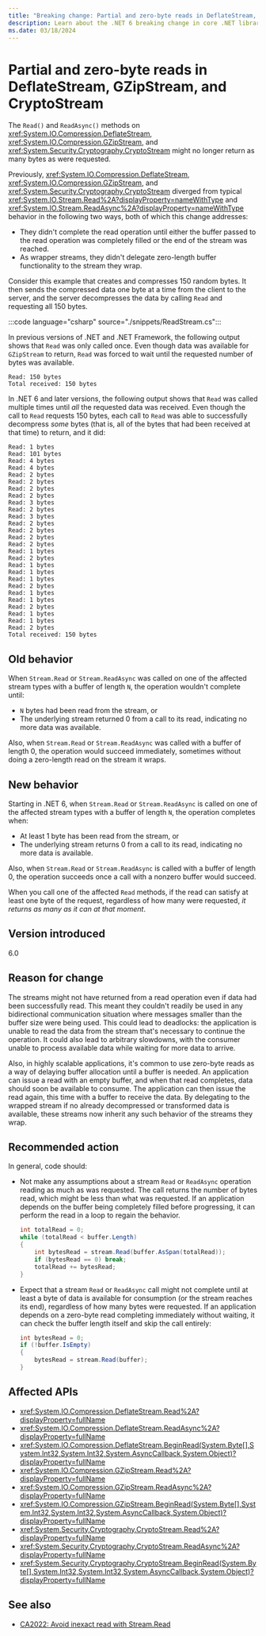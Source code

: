 ```yaml
---
title: "Breaking change: Partial and zero-byte reads in DeflateStream, GZipStream, and CryptoStream"
description: Learn about the .NET 6 breaking change in core .NET libraries where DeflateStream, GZipStream, and CryptoStream handle partial and zero-byte reads differently.
ms.date: 03/18/2024
---
```

# Partial and zero-byte reads in DeflateStream, GZipStream, and CryptoStream

The `Read()` and `ReadAsync()` methods on <xref:System.IO.Compression.DeflateStream>, <xref:System.IO.Compression.GZipStream>, and <xref:System.Security.Cryptography.CryptoStream> might no longer return as many bytes as were requested.

Previously, <xref:System.IO.Compression.DeflateStream>, <xref:System.IO.Compression.GZipStream>, and <xref:System.Security.Cryptography.CryptoStream> diverged from typical <xref:System.IO.Stream.Read%2A?displayProperty=nameWithType> and <xref:System.IO.Stream.ReadAsync%2A?displayProperty=nameWithType> behavior in the following two ways, both of which this change addresses:

- They didn't complete the read operation until either the buffer passed to the read operation was completely filled or the end of the stream was reached.
- As wrapper streams, they didn't delegate zero-length buffer functionality to the stream they wrap.

Consider this example that creates and compresses 150 random bytes. It then sends the compressed data one byte at a time from the client to the server, and the server decompresses the data by calling `Read` and requesting all 150 bytes.

:::code language="csharp" source="./snippets/ReadStream.cs":::

In previous versions of .NET and .NET Framework, the following output shows that `Read` was only called once. Even though data was available for `GZipStream` to return, `Read` was forced to wait until the requested number of bytes was available.

```output
Read: 150 bytes
Total received: 150 bytes
```

In .NET 6 and later versions, the following output shows that `Read` was called multiple times until *all* the requested data was received. Even though the call to `Read` requests 150 bytes, each call to `Read` was able to successfully decompress *some* bytes (that is, all of the bytes that had been received at that time) to return, and it did:

```output
Read: 1 bytes
Read: 101 bytes
Read: 4 bytes
Read: 4 bytes
Read: 2 bytes
Read: 2 bytes
Read: 2 bytes
Read: 2 bytes
Read: 3 bytes
Read: 2 bytes
Read: 3 bytes
Read: 2 bytes
Read: 2 bytes
Read: 2 bytes
Read: 2 bytes
Read: 1 bytes
Read: 2 bytes
Read: 1 bytes
Read: 1 bytes
Read: 1 bytes
Read: 2 bytes
Read: 1 bytes
Read: 1 bytes
Read: 2 bytes
Read: 1 bytes
Read: 1 bytes
Read: 2 bytes
Total received: 150 bytes
```

## Old behavior

When `Stream.Read` or `Stream.ReadAsync` was called on one of the affected stream types with a buffer of length `N`, the operation wouldn't complete until:

- `N` bytes had been read from the stream, or
- The underlying stream returned 0 from a call to its read, indicating no more data was available.

Also, when `Stream.Read` or `Stream.ReadAsync` was called with a buffer of length 0, the operation would succeed immediately, sometimes without doing a zero-length read on the stream it wraps.

## New behavior

Starting in .NET 6, when `Stream.Read` or `Stream.ReadAsync` is called on one of the affected stream types with a buffer of length `N`, the operation completes when:

- At least 1 byte has been read from the stream, or
- The underlying stream returns 0 from a call to its read, indicating no more data is available.

Also, when `Stream.Read` or `Stream.ReadAsync` is called with a buffer of length 0, the operation succeeds once a call with a nonzero buffer would succeed.

When you call one of the affected `Read` methods, if the read can satisfy at least one byte of the request, regardless of how many were requested, *it returns as many as it can at that moment*.

## Version introduced

6.0

## Reason for change

The streams might not have returned from a read operation even if data had been successfully read. This meant they couldn't readily be used in any bidirectional communication situation where messages smaller than the buffer size were being used. This could lead to deadlocks: the application is unable to read the data from the stream that's necessary to continue the operation. It could also lead to arbitrary slowdowns, with the consumer unable to process available data while waiting for more data to arrive.

Also, in highly scalable applications, it's common to use zero-byte reads as a way of delaying buffer allocation until a buffer is needed. An application can issue a read with an empty buffer, and when that read completes, data should soon be available to consume. The application can then issue the read again, this time with a buffer to receive the data. By delegating to the wrapped stream if no already decompressed or transformed data is available, these streams now inherit any such behavior of the streams they wrap.

## Recommended action

In general, code should:

- Not make any assumptions about a stream `Read` or `ReadAsync` operation reading as much as was requested. The call returns the number of bytes read, which might be less than what was requested. If an application depends on the buffer being completely filled before progressing, it can perform the read in a loop to regain the behavior.

  ```csharp
  int totalRead = 0;
  while (totalRead < buffer.Length)
  {
      int bytesRead = stream.Read(buffer.AsSpan(totalRead));
      if (bytesRead == 0) break;
      totalRead += bytesRead;
  }
  ```

- Expect that a stream `Read` or `ReadAsync` call might not complete until at least a byte of data is available for consumption (or the stream reaches its end), regardless of how many bytes were requested. If an application depends on a zero-byte read completing immediately without waiting, it can check the buffer length itself and skip the call entirely:

  ```csharp
  int bytesRead = 0;
  if (!buffer.IsEmpty)
  {
      bytesRead = stream.Read(buffer);
  }
  ```

## Affected APIs

- <xref:System.IO.Compression.DeflateStream.Read%2A?displayProperty=fullName>
- <xref:System.IO.Compression.DeflateStream.ReadAsync%2A?displayProperty=fullName>
- <xref:System.IO.Compression.DeflateStream.BeginRead(System.Byte[],System.Int32,System.Int32,System.AsyncCallback,System.Object)?displayProperty=fullName>
- <xref:System.IO.Compression.GZipStream.Read%2A?displayProperty=fullName>
- <xref:System.IO.Compression.GZipStream.ReadAsync%2A?displayProperty=fullName>
- <xref:System.IO.Compression.GZipStream.BeginRead(System.Byte[],System.Int32,System.Int32,System.AsyncCallback,System.Object)?displayProperty=fullName>
- <xref:System.Security.Cryptography.CryptoStream.Read%2A?displayProperty=fullName>
- <xref:System.Security.Cryptography.CryptoStream.ReadAsync%2A?displayProperty=fullName>
- <xref:System.Security.Cryptography.CryptoStream.BeginRead(System.Byte[],System.Int32,System.Int32,System.AsyncCallback,System.Object)?displayProperty=fullName>

## See also

- [CA2022: Avoid inexact read with Stream.Read](../../../../fundamentals/code-analysis/quality-rules/ca2022.md)

